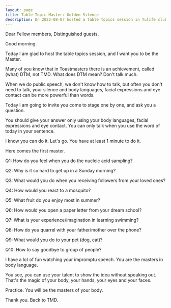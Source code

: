 ```yaml
---
layout: page
title: Table Topic Master: Golden Silence
description: On 2022-08-07 hosted a table topics session in Yulife club of Toastmaster.
---
```


Dear Fellow members, Distinguished guests,

Good morning.

Today I am glad to host the table topics session, and I want you to be the Master.

Many of you know that in Toastmasters there is an achievement, called (what) DTM, not TMD.
What does DTM mean? Don't talk much.

When we do public speech, we don't know how to talk, but often you don't need to talk, your
silence and body languages, facial expressions and eye contact can be more powerful than words.

Today I am going to invite you come to stage one by one, and ask you a question.

You should give your answer only using your body languages, facial expressions and eye contact.
You can only talk when you use the word of today in your sentence.

I know you can do it. Let's go. You have at least 1 minute to do it.

Here comes the first master.

Q1: How do you feel when you do the nucleic acid sampling?

Q2: Why is it so hard to get up in a Sunday morning?

Q3: What would you do when you receiving followers from your loved ones?

Q4: How would you react to a mosquito?

Q5: What fruit do you enjoy most in summer?

Q6: How would you open a paper letter from your dream school?

Q7: What is your experience/imagination in learning swimming?

Q8: How do you quarrel with your father/mother over the phone?

Q9: What would you do to your pet (dog, cat)?

Q10: How to say goodbye to group of people?

I have a lot of fun watching your impromptu speech. You are the masters in body language.

You see, you can use your talent to show the idea without speaking out. That's
the magic of your body, your hands, your eyes and your faces.

Practice. You will be the masters of your body.

Thank you. Back to TMD.